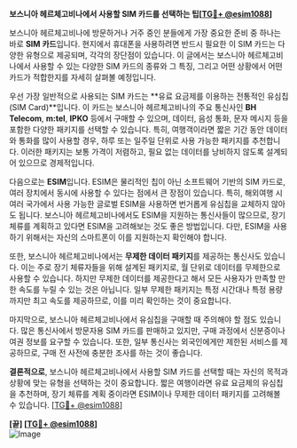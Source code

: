 **보스니아 헤르체고비나에서 사용할 SIM 카드를 선택하는 팁[[TG💪+ @esim1088](https://t.me/s/esim1088)]**

보스니아 헤르체고비나에 방문하거나 거주 중인 분들에게 가장 중요한 준비 중 하나는 바로 **SIM 카드**입니다. 현지에서 휴대폰을 사용하려면 반드시 필요한 이 SIM 카드는 다양한 유형으로 제공되며, 각각의 장단점이 있습니다. 이 글에서는 보스니아 헤르체고비나에서 사용할 수 있는 다양한 SIM 카드의 종류와 그 특징, 그리고 어떤 상황에서 어떤 카드가 적합한지를 자세히 살펴볼 예정입니다.

우선 가장 일반적으로 사용되는 SIM 카드는 **유료 요금제를 이용하는 전통적인 유심칩(SIM Card)**입니다. 이 카드는 보스니아 헤르체고비나의 주요 통신사인 **BH Telecom**, **m:tel**, **IPKO** 등에서 구매할 수 있으며, 데이터, 음성 통화, 문자 메시지 등을 포함한 다양한 패키지를 선택할 수 있습니다. 특히, 여행객이라면 짧은 기간 동안 데이터와 통화를 많이 사용할 경우, 하루 또는 일주일 단위로 사용 가능한 패키지를 추천합니다. 이러한 패키지는 보통 가격이 저렴하고, 필요 없는 데이터를 낭비하지 않도록 설계되어 있으므로 경제적입니다.

다음으로는 **ESIM**입니다. ESIM은 물리적인 칩이 아닌 소프트웨어 기반의 SIM 카드로, 여러 장치에서 동시에 사용할 수 있다는 점에서 큰 장점이 있습니다. 특히, 해외여행 시 여러 국가에서 사용 가능한 글로벌 ESIM을 사용하면 번거롭게 유심칩을 교체하지 않아도 됩니다. 보스니아 헤르체고비나에서도 ESIM을 지원하는 통신사들이 많으므로, 장기 체류를 계획하고 있다면 ESIM을 고려해보는 것도 좋은 방법입니다. 다만, ESIM을 사용하기 위해서는 자신의 스마트폰이 이를 지원하는지 확인해야 합니다.

또한, 보스니아 헤르체고비나에서는 **무제한 데이터 패키지**를 제공하는 통신사도 있습니다. 이는 주로 장기 체류자들을 위해 설계된 패키지로, 월 단위로 데이터를 무제한으로 사용할 수 있습니다. 하지만 무제한 데이터를 제공한다고 해서 모든 사용자가 만족할 만한 속도를 누릴 수 있는 것은 아닙니다. 일부 무제한 패키지는 특정 시간대나 특정 용량까지만 최고 속도를 제공하므로, 이를 미리 확인하는 것이 중요합니다.

마지막으로, 보스니아 헤르체고비나에서 유심칩을 구매할 때 주의해야 할 점도 있습니다. 많은 통신사에서 방문자용 SIM 카드를 판매하고 있지만, 구매 과정에서 신분증이나 여권 정보를 요구할 수 있습니다. 또한, 일부 통신사는 외국인에게만 제한된 서비스를 제공하므로, 구매 전 사전에 충분한 조사를 하는 것이 좋습니다.

**결론적으로**, 보스니아 헤르체고비나에서 사용할 SIM 카드를 선택할 때는 자신의 목적과 상황에 맞는 유형을 선택하는 것이 중요합니다. 짧은 여행이라면 유료 요금제의 유심칩을 추천하며, 장기 체류를 계획 중이라면 ESIM이나 무제한 데이터 패키지를 고려해볼 수 있습니다. [[TG💪+ @esim1088](https://t.me/s/esim1088)]

**[끝] [[TG💪+ @esim1088](https://t.me/s/esim1088)]**  
![Image](https://i.postimg.cc/Y0z9fWf4/image.png)